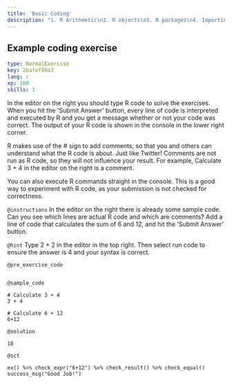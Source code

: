 ```yaml
---
title: 'Basic Coding'
description: "1. R Arithmetic\n2. R objects\n3. R packages\n4. Importing/exporting data sets"
---
```


## Example coding exercise

```yaml
type: NormalExercise
key: 2bafef99a3
lang: r
xp: 100
skills: 1
```

In the editor on the right you should type R code to solve the exercises. When you hit the 'Submit Answer' button, every line of code is interpreted and executed by R and you get a message whether or not your code was correct. The output of your R code is shown in the console in the lower right corner.

R makes use of the # sign to add comments, so that you and others can understand what the R code is about. Just like Twitter! Comments are not run as R code, so they will not influence your result. For example, Calculate 3 + 4 in the editor on the right is a comment.

You can also execute R commands straight in the console. This is a good way to experiment with R code, as your submission is not checked for correctness.

`@instructions`
In the editor on the right there is already some sample code. Can you see which lines are actual R code and which are comments?
Add a line of code that calculates the sum of 6 and 12, and hit the 'Submit Answer' button.

`@hint`
Type 2 + 2 in the editor in the top right.  Then select run code to ensure the answer is 4 and your syntax is correct.

`@pre_exercise_code`
```{r}

```

`@sample_code`
```{r}
# Calculate 3 + 4
3 + 4

# Calculate 6 + 12
6+12
```

`@solution`
```{r}
18
```

`@sct`
```{r}
ex() %>% check_expr("6+12") %>% check_result() %>% check_equal()
success_msg("Good Job!")
```
